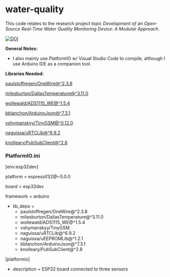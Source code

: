 # water-quality
 
 This code relates to the research project topic _Development of an Open-Source Real-Time Water Quality Monitoring Device: A Modular Approach_.

 [![DOI](https://zenodo.org/badge/931396380.svg)](https://doi.org/10.5281/zenodo.15364438)
 
 **General Notes:**

 - I also mainly use PlatformIO w/ Visual Studio Code to compile,
 although I use Arduino IDE as a companion tool.

**Libraries Needed:**
	
 [paulstoffregen/OneWire@^2.3.8](https://registry.platformio.org/libraries/paulstoffregen/OneWire)
 
 [milesburton/DallasTemperature@^3.11.0](https://registry.platformio.org/libraries/milesburton/DallasTemperature)
	
 [wollewald/ADS1115_WE@^1.5.4](https://registry.platformio.org/libraries/wollewald/ADS1115_WE)
 
 [bblanchon/ArduinoJson@^7.3.1](https://registry.platformio.org/libraries/bblanchon/ArduinoJson)

 [vshymanskyy/TinyGSM@^0.12.0](https://registry.platformio.org/libraries/vshymanskyy/TinyGSM)

 [naguissa/uRTCLib@^6.9.2](https://registry.platformio.org/libraries/naguissa/uRTCLib/installation)

 [knolleary/PubSubClient@^2.8](https://registry.platformio.org/libraries/knolleary/PubSubClient/installation)


### PlatformIO.ini

[env:esp32dev]

platform = espressif32@~5.0.0

board = esp32dev

framework = arduino

- lib_deps = 
	- paulstoffregen/OneWire@^2.3.8
	- milesburton/DallasTemperature@^3.11.0
	- wollewald/ADS1115_WE@^1.5.4
	- vshymanskyy/TinyGSM
	- naguissa/uRTCLib@^6.9.2
	- naguissa/uEEPROMLib@^1.2.1
	- bblanchon/ArduinoJson@^7.3.1
	- knolleary/PubSubClient@^2.8

[platformio]

- description = ESP32 board connected to three sensors
 
